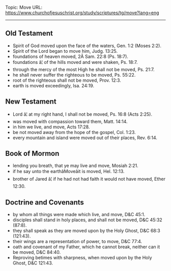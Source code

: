 Topic: Move
URL: https://www.churchofjesuschrist.org/study/scriptures/tg/move?lang=eng

---

## Old Testament

- Spirit of God moved upon the face of the waters, Gen. 1:2 (Moses 2:2).
- Spirit of the Lord began to move him, Judg. 13:25.
- foundations of heaven moved, 2Â Sam. 22:8 (Ps. 18:7).
- foundations â¦ of the hills moved and were shaken, Ps. 18:7.
- through the mercy of the most High he shall not be moved, Ps. 21:7.
- he shall never suffer the righteous to be moved, Ps. 55:22.
- root of the righteous shall not be moved, Prov. 12:3.
- earth is moved exceedingly, Isa. 24:19.

## New Testament

- Lord â¦ at my right hand, I shall not be moved, Ps. 16:8 (Acts 2:25).
- was moved with compassion toward them, Matt. 14:14.
- in him we live, and move, Acts 17:28.
- be not moved away from the hope of the gospel, Col. 1:23.
- every mountain and island were moved out of their places, Rev. 6:14.

## Book of Mormon

- lending you breath, that ye may live and move, Mosiah 2:21.
- if he say unto the earthâMoveâit is moved, Hel. 12:13.
- brother of Jared â¦ if he had not had faith it would not have moved, Ether 12:30.

## Doctrine and Covenants

- by whom all things were made which live, and move, D&C 45:1.
- disciples shall stand in holy places, and shall not be moved, D&C 45:32 (87:8).
- they shall speak as they are moved upon by the Holy Ghost, D&C 68:3 (121:43).
- their wings are a representation of power, to move, D&C 77:4.
- oath and covenant of my Father, which he cannot break, neither can it be moved, D&C 84:40.
- Reproving betimes with sharpness, when moved upon by the Holy Ghost, D&C 121:43.


